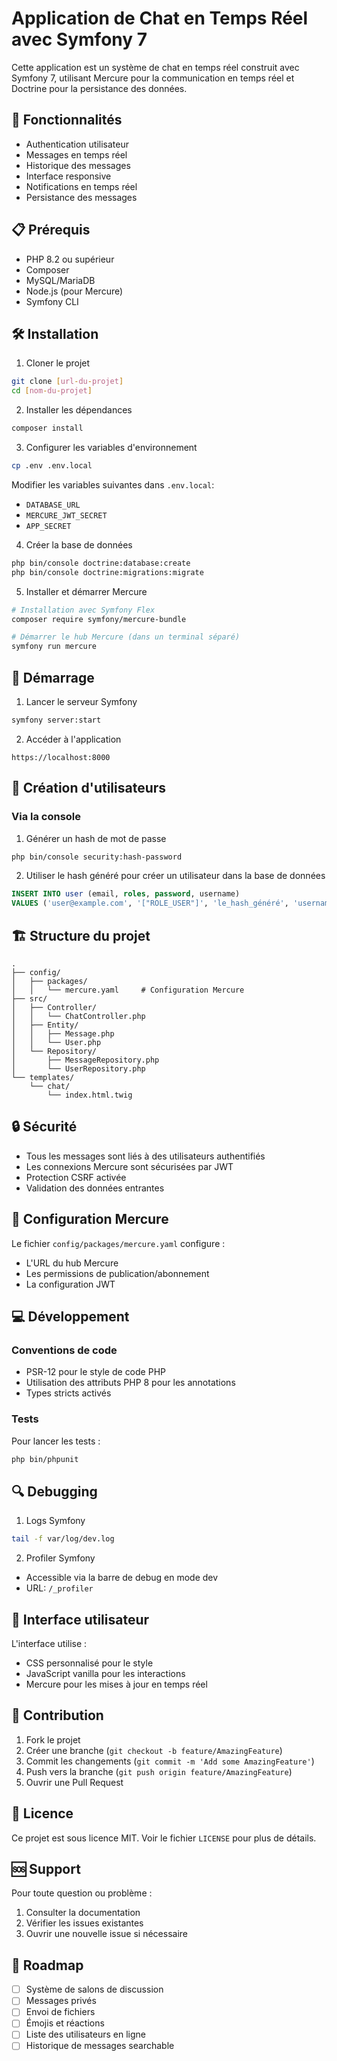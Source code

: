 # Application de Chat en Temps Réel avec Symfony 7

Cette application est un système de chat en temps réel construit avec Symfony 7, utilisant Mercure pour la communication en temps réel et Doctrine pour la persistance des données.

## 🚀 Fonctionnalités

- Authentication utilisateur
- Messages en temps réel
- Historique des messages
- Interface responsive
- Notifications en temps réel
- Persistance des messages

## 📋 Prérequis

- PHP 8.2 ou supérieur
- Composer
- MySQL/MariaDB
- Node.js (pour Mercure)
- Symfony CLI

## 🛠 Installation

1. Cloner le projet
```bash
git clone [url-du-projet]
cd [nom-du-projet]
```

2. Installer les dépendances
```bash
composer install
```

3. Configurer les variables d'environnement
```bash
cp .env .env.local
```
Modifier les variables suivantes dans `.env.local`:
- `DATABASE_URL`
- `MERCURE_JWT_SECRET`
- `APP_SECRET`

4. Créer la base de données
```bash
php bin/console doctrine:database:create
php bin/console doctrine:migrations:migrate
```

5. Installer et démarrer Mercure
```bash
# Installation avec Symfony Flex
composer require symfony/mercure-bundle

# Démarrer le hub Mercure (dans un terminal séparé)
symfony run mercure
```

## 🚦 Démarrage

1. Lancer le serveur Symfony
```bash
symfony server:start
```

2. Accéder à l'application
```
https://localhost:8000
```

## 👥 Création d'utilisateurs

### Via la console

1. Générer un hash de mot de passe
```bash
php bin/console security:hash-password
```

2. Utiliser le hash généré pour créer un utilisateur dans la base de données
```sql
INSERT INTO user (email, roles, password, username) 
VALUES ('user@example.com', '["ROLE_USER"]', 'le_hash_généré', 'username');
```

## 🏗 Structure du projet

```
.
├── config/
│   ├── packages/
│   │   └── mercure.yaml     # Configuration Mercure
├── src/
│   ├── Controller/
│   │   └── ChatController.php
│   ├── Entity/
│   │   ├── Message.php
│   │   └── User.php
│   └── Repository/
│       ├── MessageRepository.php
│       └── UserRepository.php
└── templates/
    └── chat/
        └── index.html.twig
```

## 🔒 Sécurité

- Tous les messages sont liés à des utilisateurs authentifiés
- Les connexions Mercure sont sécurisées par JWT
- Protection CSRF activée
- Validation des données entrantes

## 🔧 Configuration Mercure

Le fichier `config/packages/mercure.yaml` configure :
- L'URL du hub Mercure
- Les permissions de publication/abonnement
- La configuration JWT

## 💻 Développement

### Conventions de code

- PSR-12 pour le style de code PHP
- Utilisation des attributs PHP 8 pour les annotations
- Types stricts activés

### Tests

Pour lancer les tests :
```bash
php bin/phpunit
```

## 🔍 Debugging

1. Logs Symfony
```bash
tail -f var/log/dev.log
```

2. Profiler Symfony
- Accessible via la barre de debug en mode dev
- URL: `/_profiler`

## 📱 Interface utilisateur

L'interface utilise :
- CSS personnalisé pour le style
- JavaScript vanilla pour les interactions
- Mercure pour les mises à jour en temps réel

## 🤝 Contribution

1. Fork le projet
2. Créer une branche (`git checkout -b feature/AmazingFeature`)
3. Commit les changements (`git commit -m 'Add some AmazingFeature'`)
4. Push vers la branche (`git push origin feature/AmazingFeature`)
5. Ouvrir une Pull Request

## 📄 Licence

Ce projet est sous licence MIT. Voir le fichier `LICENSE` pour plus de détails.

## 🆘 Support

Pour toute question ou problème :
1. Consulter la documentation
2. Vérifier les issues existantes
3. Ouvrir une nouvelle issue si nécessaire

## 🔮 Roadmap

- [ ] Système de salons de discussion
- [ ] Messages privés
- [ ] Envoi de fichiers
- [ ] Émojis et réactions
- [ ] Liste des utilisateurs en ligne
- [ ] Historique de messages searchable